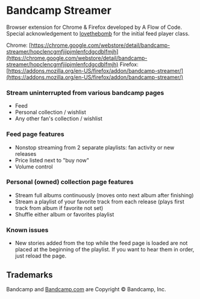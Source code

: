# Bandcamp Streamer
Browser extension for Chrome & Firefox developed by A Flow of Code. Special acknowledgement to [lovethebomb](https://github.com/lovethebomb/) for the initial feed player class.

Chrome: [https://chrome.google.com/webstore/detail/bandcamp-streamer/hopclencgmfjiipjmlenfcdgcdblfmjh](https://chrome.google.com/webstore/detail/bandcamp-streamer/hopclencgmfjiipjmlenfcdgcdblfmjh)
Firefox: [https://addons.mozilla.org/en-US/firefox/addon/bandcamp-streamer/](https://addons.mozilla.org/en-US/firefox/addon/bandcamp-streamer/)

### Stream uninterrupted from various bandcamp pages
  * Feed
  * Personal collection / wishlist
  * Any other fan's collection / wishlist
      
### Feed page features 
  * Nonstop streaming from 2 separate playlists: fan activity or new releases
  * Price listed next to "buy now"
  * Volume control
  
### Personal (owned) collection page features
  * Stream full albums continuously (moves onto next album after finishing) 
  * Stream a playlist of your favorite track from each release (plays first track from album if favorite not set)
  * Shuffle either album or favorites playlist 

### Known issues
  * New stories added from the top while the feed page is loaded are not placed at the beginning of the playlist. If you want to hear them in order, just reload the page.


## Trademarks

Bandcamp and [Bandcamp.com](http://www.bandcamp.com) are Copyright © Bandcamp, Inc.